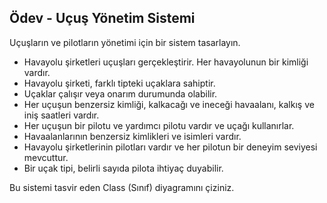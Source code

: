 ## Ödev - Uçuş Yönetim Sistemi

Uçuşların ve pilotların yönetimi için bir sistem tasarlayın.

- Havayolu şirketleri uçuşları gerçekleştirir. Her havayolunun bir kimliği vardır.
- Havayolu şirketi, farklı tipteki uçaklara sahiptir.
- Uçaklar çalışır veya onarım durumunda olabilir.
- Her uçuşun benzersiz kimliği, kalkacağı ve ineceği havaalanı, kalkış ve iniş saatleri vardır.
- Her uçuşun bir pilotu ve yardımcı pilotu vardır ve uçağı kullanırlar.
- Havaalanlarının benzersiz kimlikleri ve isimleri vardır.
- Havayolu şirketlerinin pilotları vardır ve her pilotun bir deneyim seviyesi mevcuttur.
- Bir uçak tipi, belirli sayıda pilota ihtiyaç duyabilir.

Bu sistemi tasvir eden Class (Sınıf) diyagramını çiziniz.